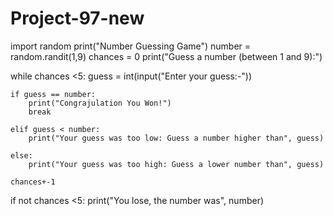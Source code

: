 ﻿# Project-97-new
import random
print("Number Guessing Game")
number = random.randit(1,9)
chances = 0
print("Guess a number (between 1 and 9):")


while chances <5:
    guess = int(input("Enter your guess:-"))

    if guess == number:
        print("Congrajulation You Won!")
        break

    elif guess < number:
        print("Your guess was too low: Guess a number higher than", guess)

    else:
        print("Your guess was too high: Guess a lower number than", guess)
    
    chances+-1

if not chances <5:
    print("You lose, the number was", number)
